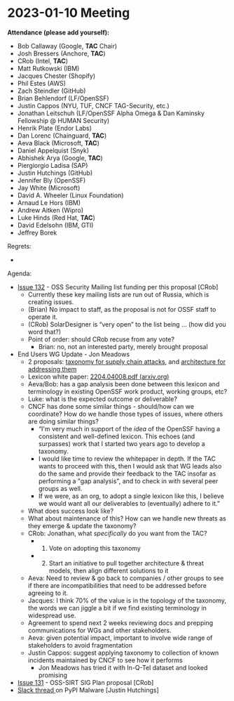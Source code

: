 # **2023-01-10 Meeting**
**Attendance (please add yourself):**



* Bob Callaway (Google, **TAC** Chair)
* Josh Bressers (Anchore, **TAC**)
* CRob (Intel, **TAC**)
* Matt Rutkowski (IBM)
* Jacques Chester (Shopify)
* Phil Estes (AWS)
* Zach Steindler (GitHub)
* Brian Behlendorf (LF/OpenSSF)
* Justin Cappos (NYU, TUF, CNCF TAG-Security, etc.)
* Jonathan Leitschuh (LF/OpenSSF Alpha Omega & Dan Kaminsky Fellowship @ HUMAN Security)
* Henrik Plate (Endor Labs) 
* Dan Lorenc (Chainguard, **TAC**)
* Aeva Black (Microsoft, **TAC**)
* Daniel Appelquist (Snyk)
* Abhishek Arya (Google, **TAC**)
* Piergiorgio Ladisa (SAP)
* Justin Hutchings (GitHub)
* Jennifer Bly (OpenSSF)
* Jay White (Microsoft)
* David A. Wheeler (Linux Foundation)
* Arnaud Le Hors (IBM)
* Andrew Aitken (Wipro)
* Luke Hinds (Red Hat, **TAC**)
* David Edelsohn (IBM, GTI)
* Jeffrey Borek

Regrets:



* 

Agenda:



* [Issue 132](https://github.com/ossf/tac/issues/132) - OSS Security Mailing list funding per this proposal [CRob]
    * Currently these key mailing lists are run out of Russia, which is creating issues.
    * (Brian) No impact to staff, as the proposal is not for OSSF staff to operate it.
    * (CRob) SolarDesigner is “very open” to the list being … (how did you word that?)
    * Point of order: should CRob recuse from any vote?
        * Brian: no, not an interested party, merely brought proposal
* End Users WG Update - Jon Meadows
    * 2 proposals: [taxonomy for supply chain attacks](https://docs.google.com/document/d/1yzD2tryFM8LlKoIfUFELOFlcHHDcwrz7SPd4rVc-vjU/edit), and [architecture for addressing them](https://docs.google.com/document/d/15m61ZN35JTwhb_l_Tcjm3v3uGyeT1hgXyQaQZfhwyPA/edit)
    * Lexicon white paper: [2204.04008.pdf (arxiv.org)](https://arxiv.org/pdf/2204.04008.pdf) 
    * Aeva/Bob: has a gap analysis been done between this lexicon and terminology in existing OpenSSF work product, working groups, etc?
    * Luke: what is the expected outcome or deliverable?
    * CNCF has done some similar things - should/how can we coordinate? How do we handle those types of issues, where others are doing similar things?
        * “I'm very much in support of the *idea* of the OpenSSF having a consistent and well-defined lexicon. This echoes (and surpasses) work that I started two years ago to develop a taxonomy. 
        * I would like time to review the whitepaper in depth. If the TAC wants to proceed with this, then I would ask that WG leads also do the same and provide their feedback to the TAC insofar as performing a "gap analysis", and to check in with several peer groups as well.
        * If we were, as an org, to adopt a single lexicon like this, I believe we would want all our deliverables to (eventually) adhere to it.”
    * What does success look like?
    * What about maintenance of this? How can we handle new threats as they emerge & update the taxonomy?
    * CRob: Jonathan, what _specifically_ do you want from the TAC?
        * 1. Vote on adopting this taxonomy
        * 2. Start an initiative to pull together architecture & threat models, then align different solutions to it
    * Aeva: Need to review & go back to companies / other groups to see if there are incompatibilities that need to be addressed before agreeing to it.
    * Jacques: I think 70% of the value is in the topology of the taxonomy, the words we can jiggle a bit if we find existing terminology in widespread use.
    * Agreement to spend next 2 weeks reviewing docs and prepping communications for WGs and other stakeholders.
    * Aeva: given potential impact, important to involve wide range of stakeholders to avoid fragmentation
    * Justin Cappos: suggest applying taxonomy to collection of known incidents maintained by CNCF to see how it performs
        * Jon Meadows has tried it with In-Q-Tel dataset and looked promising
* [Issue 131](https://github.com/ossf/tac/issues/131) - OSS-SIRT SIG Plan proposal [CRob]
* [Slack thread ](https://openssf.slack.com/archives/C01AAV2TTEG/p1672769979926729)on PyPI Malware [Justin Hutchings]


